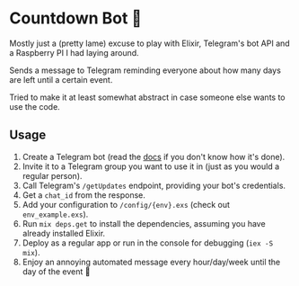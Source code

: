 # Countdown Bot 🤖

Mostly just a (pretty lame) excuse to play with Elixir, Telegram's bot API and a Raspberry PI I had laying around.

Sends a message to Telegram reminding everyone about how many days are left until a certain event. 

Tried to make it at least somewhat abstract in case someone else wants to use the code.

## Usage

1. Create a Telegram bot (read the [docs](https://core.telegram.org/bots/api) if you don't know how it's done).
2. Invite it to a Telegram group you want to use it in (just as you would a regular person).
3. Call Telegram's `/getUpdates` endpoint, providing your bot's credentials.
4. Get a `chat_id` from the response.
5. Add your configuration to `/config/{env}.exs` (check out `env_example.exs`).
6. Run `mix deps.get` to install the dependencies, assuming you have already installed Elixir.
7. Deploy as a regular app or run in the console for debugging (`iex -S mix`).
8. Enjoy an annoying automated message every hour/day/week until the day of the event 🎉
